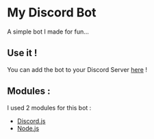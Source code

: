 # My Discord Bot
A simple bot I made for fun...
## Use it !
You can add the bot to your Discord Server [here](https://discordapp.com/oauth2/authorize?client_id=493100279902896139&scope=bot&permissions=0) !
## Modules :
I used 2 modules for this bot :
- [Discord.js](https://discord.js.org/)
- [Node.js](https://nodejs.org/)

